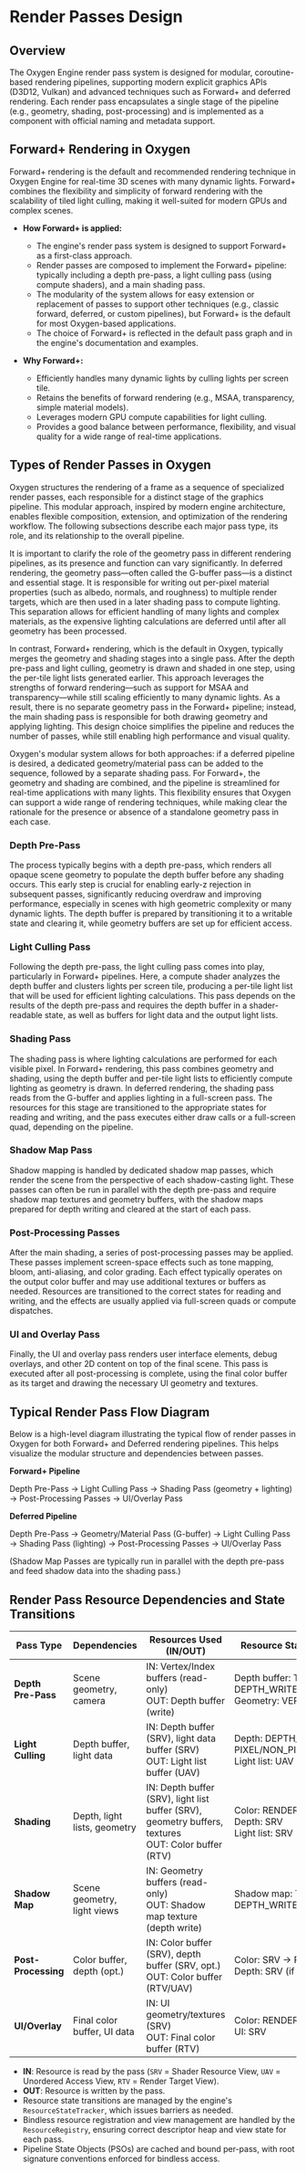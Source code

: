 # Render Passes Design

## Overview

The Oxygen Engine render pass system is designed for modular, coroutine-based
rendering pipelines, supporting modern explicit graphics APIs (D3D12, Vulkan)
and advanced techniques such as Forward+ and deferred rendering. Each render
pass encapsulates a single stage of the pipeline (e.g., geometry, shading,
post-processing) and is implemented as a component with official naming and
metadata support.

## Forward+ Rendering in Oxygen

Forward+ rendering is the default and recommended rendering technique in Oxygen
Engine for real-time 3D scenes with many dynamic lights. Forward+ combines the
flexibility and simplicity of forward rendering with the scalability of tiled
light culling, making it well-suited for modern GPUs and complex scenes.

- **How Forward+ is applied:**
  - The engine's render pass system is designed to support Forward+ as a
    first-class approach.
  - Render passes are composed to implement the Forward+ pipeline: typically
    including a depth pre-pass, a light culling pass (using compute shaders),
    and a main shading pass.
  - The modularity of the system allows for easy extension or replacement of
    passes to support other techniques (e.g., classic forward, deferred, or
    custom pipelines), but Forward+ is the default for most Oxygen-based
    applications.
  - The choice of Forward+ is reflected in the default pass graph and in the
    engine's documentation and examples.

- **Why Forward+:**
  - Efficiently handles many dynamic lights by culling lights per screen tile.
  - Retains the benefits of forward rendering (e.g., MSAA, transparency, simple
    material models).
  - Leverages modern GPU compute capabilities for light culling.
  - Provides a good balance between performance, flexibility, and visual quality
    for a wide range of real-time applications.

## Types of Render Passes in Oxygen

Oxygen structures the rendering of a frame as a sequence of specialized render
passes, each responsible for a distinct stage of the graphics pipeline. This
modular approach, inspired by modern engine architecture, enables flexible
composition, extension, and optimization of the rendering workflow. The
following subsections describe each major pass type, its role, and its
relationship to the overall pipeline.

It is important to clarify the role of the geometry pass in different rendering
pipelines, as its presence and function can vary significantly. In deferred
rendering, the geometry pass—often called the G-buffer pass—is a distinct and
essential stage. It is responsible for writing out per-pixel material properties
(such as albedo, normals, and roughness) to multiple render targets, which are
then used in a later shading pass to compute lighting. This separation allows
for efficient handling of many lights and complex materials, as the expensive
lighting calculations are deferred until after all geometry has been processed.

In contrast, Forward+ rendering, which is the default in Oxygen, typically
merges the geometry and shading stages into a single pass. After the depth
pre-pass and light culling, geometry is drawn and shaded in one step, using the
per-tile light lists generated earlier. This approach leverages the strengths of
forward rendering—such as support for MSAA and transparency—while still scaling
efficiently to many dynamic lights. As a result, there is no separate geometry
pass in the Forward+ pipeline; instead, the main shading pass is responsible for
both drawing geometry and applying lighting. This design choice simplifies the
pipeline and reduces the number of passes, while still enabling high performance
and visual quality.

Oxygen's modular system allows for both approaches: if a deferred pipeline is
desired, a dedicated geometry/material pass can be added to the sequence,
followed by a separate shading pass. For Forward+, the geometry and shading are
combined, and the pipeline is streamlined for real-time applications with many
lights. This flexibility ensures that Oxygen can support a wide range of
rendering techniques, while making clear the rationale for the presence or
absence of a standalone geometry pass in each case.

### Depth Pre-Pass

The process typically begins with a depth pre-pass, which renders all opaque
scene geometry to populate the depth buffer before any shading occurs. This
early step is crucial for enabling early-z rejection in subsequent passes,
significantly reducing overdraw and improving performance, especially in scenes
with high geometric complexity or many dynamic lights. The depth buffer is
prepared by transitioning it to a writable state and clearing it, while geometry
buffers are set up for efficient access.

### Light Culling Pass

Following the depth pre-pass, the light culling pass comes into play,
particularly in Forward+ pipelines. Here, a compute shader analyzes the depth
buffer and clusters lights per screen tile, producing a per-tile light list that
will be used for efficient lighting calculations. This pass depends on the
results of the depth pre-pass and requires the depth buffer in a shader-readable
state, as well as buffers for light data and the output light lists.

### Shading Pass

The shading pass is where lighting calculations are performed for each visible
pixel. In Forward+ rendering, this pass combines geometry and shading, using the
depth buffer and per-tile light lists to efficiently compute lighting as
geometry is drawn. In deferred rendering, the shading pass reads from the
G-buffer and applies lighting in a full-screen pass. The resources for this
stage are transitioned to the appropriate states for reading and writing, and
the pass executes either draw calls or a full-screen quad, depending on the
pipeline.

### Shadow Map Pass

Shadow mapping is handled by dedicated shadow map passes, which render the scene
from the perspective of each shadow-casting light. These passes can often be run
in parallel with the depth pre-pass and require shadow map textures and geometry
buffers, with the shadow maps prepared for depth writing and cleared at the
start of each pass.

### Post-Processing Passes

After the main shading, a series of post-processing passes may be applied. These
passes implement screen-space effects such as tone mapping, bloom,
anti-aliasing, and color grading. Each effect typically operates on the output
color buffer and may use additional textures or buffers as needed. Resources are
transitioned to the correct states for reading and writing, and the effects are
usually applied via full-screen quads or compute dispatches.

### UI and Overlay Pass

Finally, the UI and overlay pass renders user interface elements, debug
overlays, and other 2D content on top of the final scene. This pass is executed
after all post-processing is complete, using the final color buffer as its
target and drawing the necessary UI geometry and textures.

## Typical Render Pass Flow Diagram

Below is a high-level diagram illustrating the typical flow of render passes in
Oxygen for both Forward+ and Deferred rendering pipelines. This helps visualize
the modular structure and dependencies between passes.

**Forward+ Pipeline**

Depth Pre-Pass → Light Culling Pass → Shading Pass (geometry + lighting) → Post-Processing Passes → UI/Overlay Pass

**Deferred Pipeline**

Depth Pre-Pass → Geometry/Material Pass (G-buffer) → Light Culling Pass → Shading Pass (lighting) → Post-Processing Passes → UI/Overlay Pass

(Shadow Map Passes are typically run in parallel with the depth pre-pass and
feed shadow data into the shading pass.)

## Render Pass Resource Dependencies and State Transitions

<!--
  Render Pass Resource Dependencies and State Transitions Table (HTML version for maintainability)
  - Each <tr> is a pass; each <td> is a column.
  - Use <br> for line breaks in cells.
  - Add/remove rows as needed; comments can be placed between rows for maintainers.
-->
<table>
  <thead>
    <tr>
      <th>Pass Type</th>
      <th>Dependencies</th>
      <th>Resources Used (IN/OUT)</th>
      <th>Resource State Transitions (D3D12)</th>
    </tr>
  </thead>
  <tbody>
    <!-- Depth Pre-Pass -->
    <tr>
      <td><b>Depth Pre-Pass</b></td>
      <td>Scene geometry, camera</td>
      <td>IN: Vertex/Index buffers (read-only)<br>OUT: Depth buffer (write)</td>
      <td>Depth buffer: Transition to DEPTH_WRITE<br>Geometry: VERTEX/INDEX</td>
    </tr>
    <!-- Light Culling -->
    <tr>
      <td><b>Light Culling</b></td>
      <td>Depth buffer, light data</td>
      <td>IN: Depth buffer (SRV), light data buffer (SRV)<br>OUT: Light list buffer (UAV)</td>
      <td>Depth: DEPTH_WRITE → PIXEL/NON_PIXEL_SHADER_RESOURCE<br>Light list: UAV</td>
    </tr>
    <!-- Shading -->
    <tr>
      <td><b>Shading</b></td>
      <td>Depth, light lists, geometry</td>
      <td>IN: Depth buffer (SRV), light list buffer (SRV), geometry buffers, textures<br>OUT: Color buffer (RTV)</td>
      <td>Color: RENDER_TARGET<br>Depth: SRV<br>Light list: SRV</td>
    </tr>
    <!-- Shadow Map -->
    <tr>
      <td><b>Shadow Map</b></td>
      <td>Scene geometry, light views</td>
      <td>IN: Geometry buffers (read-only)<br>OUT: Shadow map texture (depth write)</td>
      <td>Shadow map: Transition to DEPTH_WRITE, then to SRV for shading</td>
    </tr>
    <!-- Post-Processing -->
    <tr>
      <td><b>Post-Processing</b></td>
      <td>Color buffer, depth (opt.)</td>
      <td>IN: Color buffer (SRV), depth buffer (SRV, opt.)<br>OUT: Color buffer (RTV/UAV)</td>
      <td>Color: SRV → RENDER_TARGET/UAV<br>Depth: SRV (if used)</td>
    </tr>
    <!-- UI/Overlay -->
    <tr>
      <td><b>UI/Overlay</b></td>
      <td>Final color buffer, UI data</td>
      <td>IN: UI geometry/textures (SRV)<br>OUT: Final color buffer (RTV)</td>
      <td>Color: RENDER_TARGET<br>UI: SRV</td>
    </tr>
  </tbody>
</table>

- **IN**: Resource is read by the pass (`SRV` = Shader Resource View, `UAV` =
  Unordered Access View, `RTV` = Render Target View).
- **OUT**: Resource is written by the pass.
- Resource state transitions are managed by the engine's `ResourceStateTracker`,
  which issues barriers as needed.
- Bindless resource registration and view management are handled by the
  `ResourceRegistry`, ensuring correct descriptor heap and view state for each
  pass.
- Pipeline State Objects (PSOs) are cached and bound per-pass, with root
  signature conventions enforced for bindless access.

